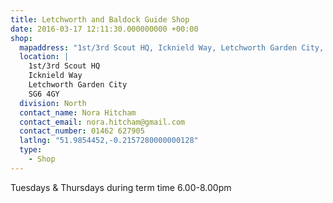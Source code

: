 ```yaml
---
title: Letchworth and Baldock Guide Shop
date: 2016-03-17 12:11:30.000000000 +00:00
shop:
  mapaddress: "1st/3rd Scout HQ, Icknield Way, Letchworth Garden City, SG6 4GY"
  location: |
    1st/3rd Scout HQ  
    Icknield Way  
    Letchworth Garden City  
    SG6 4GY
  division: North
  contact_name: Nora Hitcham
  contact_email: nora.hitcham@gmail.com
  contact_number: 01462 627905
  latlng: "51.9854452,-0.2157280000000128"
  type:
    - Shop
---
```

<p>Tuesdays &amp; Thursdays during term time 6.00-8.00pm</p>
